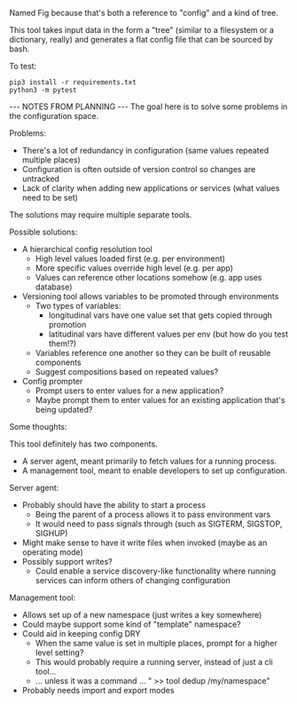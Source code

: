 Named Fig because that's both a reference to "config" and a kind of tree.

This tool takes input data in the form a "tree" (similar to a filesystem or a dictionary, really) and generates a flat config file that can be sourced by bash.

To test:

    pip3 install -r requirements.txt
    python3 -m pytest


--- NOTES FROM PLANNING ---
The goal here is to solve some problems in the configuration space.

Problems:

- There's a lot of redundancy in configuration (same values repeated multiple places)
- Configuration is often outside of version control so changes are untracked
- Lack of clarity when adding new applications or services (what values need to be set)

The solutions may require multiple separate tools.

Possible solutions:

- A hierarchical config resolution tool
  - High level values loaded first (e.g. per environment)
  - More specific values override high level (e.g. per app)
  - Values can reference other locations somehow (e.g. app uses database)
- Versioning tool allows variables to be promoted through environments
  - Two types of variables:
    - longitudinal vars have one value set that gets copied through promotion
    - latitudinal vars have different values per env (but how do you test them!?)
  - Variables reference one another so they can be built of reusable components
  - Suggest compositions based on repeated values?
- Config prompter
  - Prompt users to enter values for a new application?
  - Maybe prompt them to enter values for an existing application that's being updated?

Some thoughts:

This tool definitely has two components.

- A server agent, meant primarily to fetch values for a running process. 
- A management tool, meant to enable developers to set up configuration.

Server agent:

- Probably should have the ability to start a process
  - Being the parent of a process allows it to pass environment vars
  - It would need to pass signals through (such as SIGTERM, SIGSTOP, SIGHUP)
- Might make sense to have it write files when invoked (maybe as an operating mode)
- Possibly support writes?
  - Could enable a service discovery-like functionality where running services can inform others of changing configuration

Management tool:

- Allows set up of a new namespace (just writes a key somewhere)
- Could maybe support some kind of "template" namespace?
- Could aid in keeping config DRY
  - When the same value is set in multiple places, prompt for a higher level setting?
  - This would probably require a running server, instead of just a cli tool...
  - ... unless it was a command ... " >> tool dedup /my/namespace"
- Probably needs import and export modes
